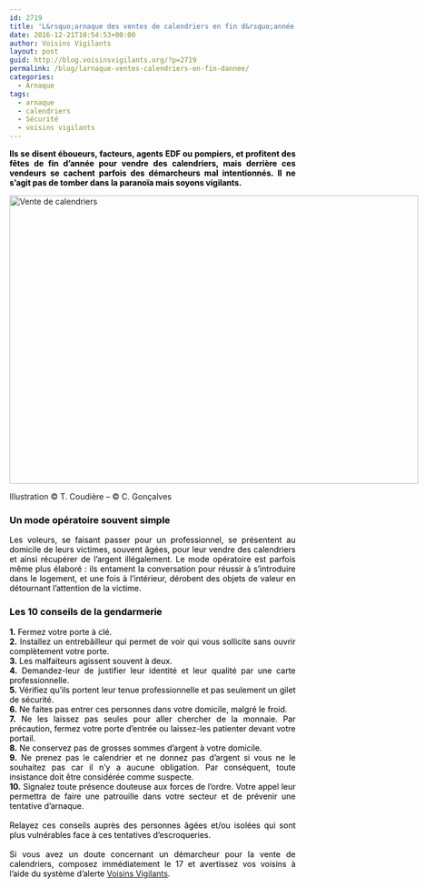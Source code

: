 ```yaml
---
id: 2719
title: 'L&rsquo;arnaque des ventes de calendriers en fin d&rsquo;année'
date: 2016-12-21T10:54:53+00:00
author: Voisins Vigilants
layout: post
guid: http://blog.voisinsvigilants.org/?p=2719
permalink: /blog/larnaque-ventes-calendriers-en-fin-dannee/
categories:
  - Arnaque
tags:
  - arnaque
  - calendriers
  - Sécurité
  - voisins vigilants
---
```

<p style="text-align: justify;">
  <strong style="color: #4b5ebd;"><span style="color: #000000;">Ils se disent éboueurs, facteurs, agents EDF ou pompiers, et profitent des fêtes de fin d&rsquo;année pour vendre des calendriers, mais derrière ces vendeurs se cachent parfois des démarcheurs mal intentionnés. Il ne s&rsquo;agit pas de tomber dans la paranoïa mais soyons vigilants.</span></strong>
</p>

<div id="attachment_2720" style="width: 730px" class="wp-caption aligncenter">
  <a href="./../../images/2016/12/1488065_798465206884343_7853428184194786371_n.jpg"><img class="wp-image-2720 size-full" src="./../../images/2016/12/1488065_798465206884343_7853428184194786371_n.jpg" alt="Vente de calendriers" width="720" height="507" /></a>
  
  <p class="wp-caption-text">
    Illustration © T. Coudière &#8211; © C. Gonçalves
  </p>
</div>

<h3 style="color: #4b5ebd; text-align: justify;">
  <span style="color: #000000;">Un mode opératoire souvent simple</span>
</h3>

<div style="color: #4b5ebd; text-align: justify;">
  <span style="color: #000000;">Les voleurs, se faisant passer pour un professionnel, se présentent au domicile de leurs victimes, souvent âgées, pour leur vendre des calendriers et ainsi récupérer de l&rsquo;argent illégalement. Le mode opératoire est parfois même plus élaboré : ils entament la conversation pour réussir à s&rsquo;introduire dans le logement, et une fois à l&rsquo;intérieur, dérobent des objets de valeur en détournant l&rsquo;attention de la victime.</span>
</div>

<h3 style="color: #4b5ebd; text-align: justify;">
  <span style="color: #000000;">Les 10 conseils de la gendarmerie</span>
</h3>

<div style="color: #4b5ebd; text-align: justify;">
  <span style="color: #000000;"><strong>1.</strong> Fermez votre porte à clé.</span><br /> <span style="color: #000000;"><strong>2.</strong> Installez un entrebâilleur qui permet de voir qui vous sollicite sans ouvrir complètement votre porte.</span>
</div>

<div style="color: #4b5ebd; text-align: justify;">
  <span style="color: #000000;"><strong>3.</strong> Les malfaiteurs agissent souvent à deux.</span><br /> <span style="color: #000000;"><strong>4.</strong> Demandez-leur de justifier leur identité et leur qualité par une carte professionnelle.</span>
</div>

<div style="color: #4b5ebd; text-align: justify;">
  <span style="color: #000000;"><strong>5.</strong> Vérifiez qu&rsquo;ils portent leur tenue professionnelle et pas seulement un gilet de sécurité.</span><br /> <span style="color: #000000;"><strong>6.</strong> Ne faites pas entrer ces personnes dans votre domicile, malgré le froid.</span>
</div>

<div style="color: #4b5ebd; text-align: justify;">
  <span style="color: #000000;"><strong>7.</strong> Ne les laissez pas seules pour aller chercher de la monnaie. Par précaution, fermez votre porte d&rsquo;entrée ou laissez-les patienter devant votre portail.</span><br /> <span style="color: #000000;"><strong>8.</strong> Ne conservez pas de grosses sommes d&rsquo;argent à votre domicile.</span>
</div>

<div style="color: #4b5ebd; text-align: justify;">
  <span style="color: #000000;"><strong>9.</strong> Ne prenez pas le calendrier et ne donnez pas d&rsquo;argent si vous ne le souhaitez pas car il n&rsquo;y a aucune obligation. Par conséquent, toute insistance doit être considérée comme suspecte.</span><br /> <span style="color: #000000;"><strong>10.</strong> Signalez toute présence douteuse aux forces de l&rsquo;ordre. Votre appel leur permettra de faire une patrouille dans votre secteur et de prévenir une tentative d&rsquo;arnaque.</span>
</div>

<div style="color: #4b5ebd; text-align: justify;">
  <span style="color: #000000;"> </span>
</div>

<div style="color: #4b5ebd; text-align: justify;">
  <span style="color: #000000;">Relayez ces conseils auprès des personnes âgées et/ou isolées qui sont plus vulnérables face à ces tentatives d&rsquo;escroqueries.</span>
</div>

<div style="color: #4b5ebd; text-align: justify;">
  <span style="color: #ffffff;">voisins</span>
</div>

<div style="color: #4b5ebd; text-align: justify;">
  <span style="color: #000000;">Si vous avez un doute concernant un démarcheur pour la vente de calendriers, composez immédiatement le 17 et avertissez vos voisins à l&rsquo;aide du système d&rsquo;alerte <a href="http://www.voisinsvigilants.org">Voisins Vigilants</a>.</span>
</div>